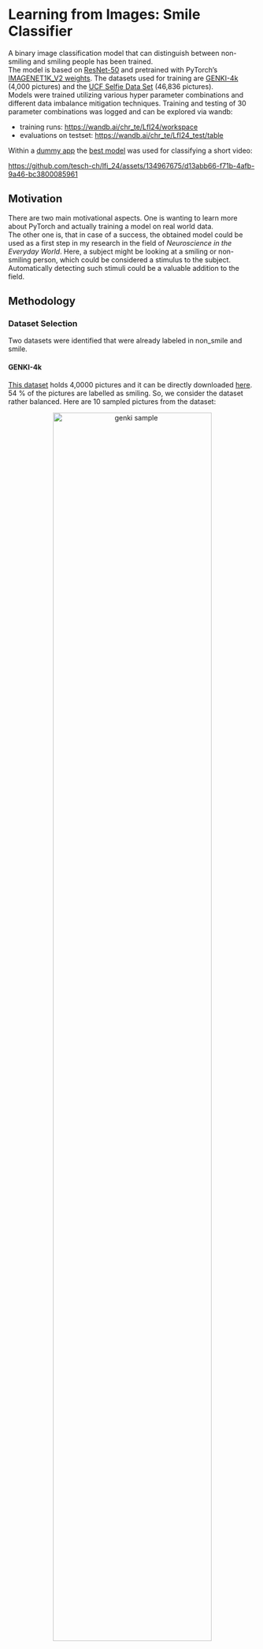# Learning from Images: Smile Classifier

A binary image classification model that can distinguish between non-smiling and smiling people has been trained.  
The model is based on [ResNet-50](https://arxiv.org/abs/1512.03385) and pretrained with PyTorch’s [IMAGENET1K_V2 weights](https://pytorch.org/vision/main/models/generated/torchvision.models.resnet50.html).
The datasets used for training are [GENKI-4k](https://inc.ucsd.edu/mplab/398/) (4,000 pictures) and the [UCF Selfie Data Set](https://www.crcv.ucf.edu/data/Selfie/) (46,836 pictures).  
Models were trained utilizing various hyper parameter combinations and different data imbalance mitigation techniques. Training and testing of 30 parameter combinations was logged and can be explored via wandb:
- training runs: https://wandb.ai/chr_te/LfI24/workspace
- evaluations on testset: https://wandb.ai/chr_te/LfI24_test/table

Within a [dummy app](app/) the [best model](/train/results/colab/rn50_uf34_1_us_final.pth) was used for classifying a short video:

https://github.com/tesch-ch/lfi_24/assets/134967675/d13abb66-f71b-4afb-9a46-bc3800085961

## Motivation
There are two main motivational aspects. One is wanting to learn more about PyTorch and actually training a model on real world data.  
The other one is, that in case of a success, the obtained model could be used as a first step in my research in the field of *Neuroscience in the Everyday World*. Here, a subject might be looking at a smiling or non-smiling person, which could be considered a stimulus to the subject. Automatically detecting such stimuli could be a valuable addition to the field.

## Methodology

### Dataset Selection
Two datasets were identified that were already labeled in non_smile and smile.

#### GENKI-4k
[This dataset](https://inc.ucsd.edu/mplab/398/) holds 4,0000 pictures and it can be directly downloaded [here](https://inc.ucsd.edu/mplab/398/media/genki4k.tar). 54 % of the pictures are labelled as smiling. So, we consider the dataset rather balanced. Here are 10 sampled pictures from the dataset:
<p align="center">
  <img src="data/genki_sample.jpg" alt="genki sample" style="width: 80%;">
</p>
In the first row, we see pictures labelled as smile and in the second non_smile. Many of the pictures in this dataset have somewhat of a portrait aspect to them, and these pictures seem to predate the selfie era.

#### UCF Selfie Data Set
The dataset holds 46,836 pictures and can be directly downloaded [here](https://www.crcv.ucf.edu/data/Selfie/Selfie-dataset.tar.gz). It's an imbalanced dataset, where 74 % of pictures are labelled non_smiling. The pictures were downloaded from Instagram in 2015. Here are 10 samples from the dataset:
<p align="center">
  <img src="data/ucf_sample.jpg" alt="genki sample" style="width: 80%;">
</p>

The first row features pictures which are labelled as smiling, the second row is labelled non_smiling.
This dataset was labelled by multiple people, which could be the reason that subtle smiles sometimes seem to be labelled as non_smiling  and sometimes as smiling. But, this report is not about the question "what is a smile".  
A positive aspect is that the data is not as “uniform” as the GENKI set. There are many different backgrounds, people’s faces are photographed from different angles, etc. This might lead to better generalization, even without heavy data augmentation.

### Data Preprocessing and Exploration
The data preprocessing and a minimal data exploration is performed in the [preprocessing notebook](data/preprocess.ipynb). Both datasets come with their respective documentation, which makes loading the data and reorganizing relatively straight forward.  
Both datasets are combined (referred to as the dataset from now on) and split 70-30-30 into training, validation and test sets. A zip archive is created, as this simplifies later on processing via Google Colab. In [`data/dataset_mini/`](data/dataset_mini/) you can find a dummy dataset, with 8 images per class and split.  
Another thing to mention is, that almost all images are more or less square, this simplifies data loading and preprocessing in the model later on (ResNet's usual input image size is 224x224).

As already established, the dataset is heavily imbalanced. There are approximately 22,000 more non_smile images (count: 36,467) than there are smile images (count: 14,369), which proved to be problematic in training.  
This imbalance is mitigated in the preprocessing notebook by calculating class weights and by under sampling the majority class, i.e. dropping a random selection of 22,000 non_smile images and creating another dataset. More on this in the training section.

Download links to the preprocessed datasets:
- unbalanced dataset (50,836 images): https://drive.google.com/file/d/15kxltmK0N3-0VuYRc1mx6frHcmzi-VPk/view?usp=sharing
- balanced dataset (under sampled, 28,738 images): https://drive.google.com/file/d/159296BtrbBTn7nBarCyCG3Iex4QrQHyC/view?usp=sharing


### Base Model
For the transfer learning task at hand, ResNet-50 is chosen as base model. It offers a great compromise between performance and hardware requirements. The base model's details can be obtained [here](https://pytorch.org/vision/main/models/generated/torchvision.models.resnet50.html). PyTorch's IMAGENET1K_V2 weights are used.


### Training
The training routine is implemented in [`trainer.py`](train/trainer.py), in the same file the ResNet-50 based models are defined:
- ``ModelBaseline``
  - Layers 1-4 frozen (there are 4 in total)
  - Custom fully connected layer (two output nodes)
  - training run prefix: baseline, bl, or bl_enhanced
- ``ResNet50Based2FC``
  - Layers 1-4 frozen
  - Custom two fully connected layers (ReLU activated, two output nodes)
  - training run prefix: resnet50_2fc
- ``ResNet50Lr4``
  - Layers 1-3 frozen
  - Custom fully connected layer (two output nodes)
  - training run prefix: rn50_uf4
- ``ResNet50Lr34``
  - Layers 1 and 2 frozen
  - Custom fully connected layer (two output nodes)
  - training run prefix: rn50_uf34

All models feature two output nodes. Only one output node would suffice for the project's binary classification task, but two nodes allow for [PyTorch's cross entropy loss](https://pytorch.org/docs/stable/generated/torch.nn.CrossEntropyLoss.html) as loss function. This implementation enables us to directly perform class weighting as mitigation against imbalanced data, and label smoothing.  
The training script allows for the following hyper parameters to be set, as optimizer [SGD](https://pytorch.org/docs/stable/generated/torch.optim.SGD.html) is fixed:
- batch size
- epochs
- Optimizer:
  - momentum
  - learning rate (lr)
  - weight_decay
- lr scheduler:
  - cosine annealing lr (yes/no)
  - the number of linear lr warmup epochs
- label smoothing
- class weights

The training is performed via Google Colab utilizing A100 GPU sessions, the respective notebooks can be found in [`train/colab_notebooks/`](train/colab_notebooks/).
All training runs are logged and interactively displayed [here](https://wandb.ai/chr_te/LfI24/workspace) (publicly accessible). Additionally, all these logs with the obtained models are also locally stored in [`train/results/colab`](train/results/colab). A quick overview can also be accessed in [`testset_results.csv`](train/results/test_set_results/testset_results.csv).

[Here](https://pytorch.org/blog/how-to-train-state-of-the-art-models-using-torchvision-latest-primitives/) is a recipe on training ResNet-50 that inspired most of the hyperparameter configurations.
The proposed high lr=0.5 did work for the dataset at hand, especially when working with a frozen model (besides the fully connected layer).  

Models were trained either on the imbalanced set (no suffix in the run name), or the smaller balanced set (suffix `_us` in the run name).

## Results and Evaluation
The models are evaluated on the balanced test set in [test_models.ipynb](train/colab_notebooks/test_models.ipynb). The evaluation results are stored in [`test_set_results/`](train/results/test_set_results). This directory contains for every evaluated model a confusion matrix, detailed predictions on every image with the respective model confidence, and a collage of 10 labelled pictures. There is an overview of the results in [`testset_results.csv`](train/results/test_set_results/testset_results.csv), or simply interactively explore the results [here](https://wandb.ai/chr_te/LfI24_test/table).

In the following sections, some effects of selected hyperparameters on model training and performance are highlighted in a qualitative way. For comparing the actual metrics checkout the [training logs](https://wandb.ai/chr_te/LfI24/workspace).

### Learning Rate
The learning rate had a substantial effect on training, especially stability. The recipe suggested lr=0.5, this was way to high for the models with frozen layers 1-4. Models with unfrozen layer 3, or 3 and 4 handled higher learning rates such as 0.1 better. 
<p align="center">
  <img src="graphics_report/lr_stability.JPG" alt="lr effect" style="width: 100%;">
</p>
Here we see a baseline model that is trained with lr=0.1 (red) and the training is highly instable, whereas training with lr=0.001 on the same parameters (blue) is way more stable.

### One vs Two Fully Connected Output Layers
<p align="center">
  <img src="graphics_report/n_fc.JPG" alt="lr effect" style="width: 100%;">
</p>
The graphic show two training runs with the same hyperparameters, one with two fully connected output layers (resnet50_2fc_2, green), the other with one fully connected layer (bl_enhanced_2, blue). In all the training runs, no significant difference could be made out between the depth of the output layer. Hence, models with only one output layer were pursued further.

### Unfreezing Main Stages
ResNet-50 features 4 main stages (in PyTorch called layer 1-4). Unfreezing layer 4 or layer 3 and 4 boosted overall performance significantly, as can be seen e.g. in training on the validation metrics:
<p align="center">
  <img src="graphics_report/layer_unfreezing.JPG" alt="lr effect" style="width: 100%;">
</p>
All hyperparameters are the same here, only the unfreezing of layers is changed. The worst scores are achieved by the model utilizing no unfreezing of the main stages (magenta), the models with an unfrozen layer 4 (red) performs significantly better, the model with unfrozen layer 3 and 4 (green) outperforms both other models in all of the metrics.

The overall impact on the training duration with the additionally unfrozen main stages was not that high (approximately 20 % longer).

### Mitigating Imbalance (Class Weighting, Imbalanced vs Balanced Dataset)
PyTorch's DataLoader encoded non_smiling as 0 and smiling as 1. So, e.g. recall (sensitivity) is associated with smiling. 
Initially, only the imbalanced dataset was used, the hope here being that working with a pretrained model, the imbalance might not have that big of an effect. This did not turn out to be the case, models generally performed bad on recall (<0.4).  
Using higher class weights for the minority class (smiling) in the cross entropy loss function significantly boosted F1 score and recall.
Simply training on the balanced dataset had an even bigger positive effect, even though a considerable amount of training data was dropped. This highlights the importance of data quality:
<p align="center">
  <img src="graphics_report/imbalanced_training.JPG" alt="lr effect" style="width: 100%;">
</p>
All three models utilize the same setup, only bl_enhanced_2_cw (brown) uses class weights. bl_enhanced_2 (blue) and bl_enhanced_2_cw were trained on the imbalanced dataset, bl_enhanced_2_us (magenta) was trained on the under sampled (balanced) dataset.
In the validation F1 score, the model trained on the balanced dataset clearly outperforms the other models, followed by the model with weighted classes. The model trained on the imbalanced dataset performs worst in F1.  
The model trained on the imbalanced dataset performs the worst in recall, which was to be expected.
This could be mitigated by utilizing class weights, but, this lowered the model's precision.  
Simply training on the balanced dataset however, makes the model perform best in the F1 score, and there is no significant diminished precision.

### Model Ranking by Balanced Test Set F1 Score
The following table features the top 5 models based on the balanced test set F1 score:

| Run name       | Architecture     | f1  | accuracy | precision | recall |    lr | batch_size | class_weights | epochs | label_smoothing | momentum | warmup_epochs | warmup_lr_decay | weight_decay | useCosineAnnealingLR |
|----------------|----------------|-----|----------|-----------|--------|-------|------------|---------------|--------|-----------------|----------|---------------|-----------------|--------------|----------------------|
| rn50_uf34_1_us | resnet50_lay34 | 0.80 | 0.80     | 0.82      | 0.78   | 0.100 | 128        |     (1, 1)   | 50     | 0.1             | 0.9      | 5             | 0.01            | 0.00002      | true                 |
| rn50_uf34_2_us | resnet50_lay34 | 0.78 | 0.78     | 0.79      | 0.77   | 0.010 | 128        |     (1, 1)   | 50     | 0.1             | 0.9      | 5             | 0.01            | 0.0001       | true                 |
| rn50_uf4_1_us  | resnet50_lay4  | 0.78 | 0.79     | 0.81      | 0.75   | 0.100 | 128        |     (1, 1)   | 50     | 0.1             | 0.9      | 5             | 0.01            | 0.00002      | true                 |
| rn50_uf34_4_us | resnet50_lay34 | 0.77 | 0.78     | 0.81      | 0.74   | 0.0005| 128        |      (1, 1)  | 50     | 0.1             | 0.9      | 5             | 0.01            | 0.0001       | true                 |
| rn50_uf34_3_us | resnet50_lay34 | 0.76 | 0.76     | 0.77      | 0.75   | 0.001 | 128        |     (1, 1)   | 50     | 0.1             | 0.9      | 5             | 0.01            | 0.0001       | true                 |

<p align="center">
  <img src="train/results/test_set_results/rn50_uf34_1_us_confusion.jpg" alt="confusion" style="width: 30%;">
  <img src="train/results/test_set_results/rn50_uf34_2_us_confusion.jpg" alt="confusion" style="width: 30%;">
  <img src="train/results/test_set_results/rn50_uf4_1_us_confusion.jpg" alt="confusion" style="width: 30%;">
  <img src="train/results/test_set_results/rn50_uf34_4_us_confusion.jpg" alt="confusion" style="width: 30%;">
  <img src="train/results/test_set_results/rn50_uf34_3_us_confusion.jpg" alt="confusion" style="width: 30%;">
</p>

All the top performing models were trained on the balanced dataset and feature unfrozen main stages. The top 5 models perform generally well on the test set.

### Best Model's Output
These are example outputs of the best model rn50_uf34_1_us:
<p align="center">
  <img src="train/results/test_set_results/rn50_uf34_1_us_samples.jpg" alt="samples" style="width: 100%;">
</p>
Images in the first row are all in the test set's non_smile class. The first and fourth image were misclassified by the model as smile.
Personally, I'd consider the first image to be a subtle smile, and also the fourth image could be considered a smile. All the smiles in the second row were correctly predicted.
It should be mentioned, that the first row originates from the UCF dataset, the second rows from GENKI and intuitively I would consider the GENKI images to be easier predicted.  

This should not imply that the model overall tends to predict smiles significantly more often as can be seen in above confusion matrix.  
A short video I recorded was classified [here](app/classified.mp4) and the predictions perfectly agree to my understanding of "how smiling works".

### Possible Data Leakage
The following only concerns models trained on the imbalanced dataset (not the top models):  
All model's testset evaluation was done on the balanced dataset's test subset. In the preprocessing step, the imbalanced and balanced datasets were independently shuffled before splitting into train, val, and test.
This was a conceptual mistake, the under sampling step should have been done based on the already split imbalanced dataset.    
This means there probably is data leaking when evaluating with the balanced test set on a model that was trained on the imbalanced set.  
This data leakage in final testing only concerns models trained on the imbalanced dataset (no _us suffix). So, this is not really too much of a concern, considering that the models trained on the imbalanced dataset are performing significantly worse than the ones trained on the balanced dataset anyway.

## Conclusion and Future Work
The smile detection works reliably and it can catch even subtle smiling. For the transfer learning task to be successful, it was not enough to simply replace the last fully connected layer.
The best performing model (F1=0.80) had half of it's main stages additionally unfrozen. Yet, this shows the power of transfer learning, as basically half of the ResNet-50 was fixed and used the pretrained ImageNet-1K weights were used.  
Two more aspects were paramount in creating a working model: Finding the right learning rate and balancing the dataset.
In the future, performance could be further improved by exploring:
- Even more unfrozen layers and completely training a model from ground up
- Use hyper parameter sweeps (e.g. RayTune)
- Data augmentation e.g. random cropping, horizontal flipping, and color jittering...

### Chaining to Face Detection
The dummy app of this project can be easily extended. The model can be chained to a face detection model such as [YOLOv8-face](https://github.com/akanametov/yolov8-face?tab=readme-ov-file#yolov8-face). Here the easy to use interface of YOLOv8 could be leveraged. The application pipeline would look like this:
- detect face(s)
- extract bounding box of a face
- crop image based on the bounding box coordinates
  - maybe enlarge and position the crop area, so it has a more selfie like appearance such as in the GENKI and UCF datasets
  - square crop aspect
- input into the model obtained in this project
- get non_smile/smile classification